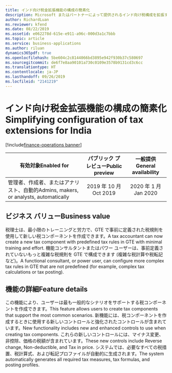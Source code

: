 ```yaml
---
title: インド向け税金拡張機能の構成の簡素化
description: Microsoft またはパートナーによって提供されるインド向け税構成を拡張する必要があるユーザーは (Global Tax Engine - GTE)、定義済みの税規則を使用して売上税コードを維持する単純化されたプロセスに似た新しい税構成を作成できます。
author: RichardLuan
ms.reviewer: kfend
ms.date: 08/22/2019
ms.assetid: e062278d-615e-e911-a96c-000d3a1c7bbb
ms.topic: article
ms.service: business-applications
ms.author: riluan
dynamics365pdf: true
ms.openlocfilehash: 5be604c2c8144066bd3895e942f930b37c580697
ms.sourcegitcommit: de6f7e8aa90101a730c0109e3578b9131cd3c6cc
ms.translationtype: HT
ms.contentlocale: ja-JP
ms.lasthandoff: 09/26/2019
ms.locfileid: "2141219"
---
```

# <a name="simplifying-configuration-of-tax-extensions-for-india"></a><span data-ttu-id="59144-103">インド向け税金拡張機能の構成の簡素化</span><span class="sxs-lookup"><span data-stu-id="59144-103">Simplifying configuration of tax extensions for India</span></span>
[!include[finance-operations banner](../includes/finance-operations.md)]

| <span data-ttu-id="59144-104">有効対象</span><span class="sxs-lookup"><span data-stu-id="59144-104">Enabled for</span></span>    |  <span data-ttu-id="59144-105">パブリック プレビュー</span><span class="sxs-lookup"><span data-stu-id="59144-105">Public preview</span></span> | <span data-ttu-id="59144-106">一般提供</span><span class="sxs-lookup"><span data-stu-id="59144-106">General availability</span></span> | 
| ---------- | :----------: |:----------: |
|<span data-ttu-id="59144-107">管理者、作成者、またはアナリスト、自動的</span><span class="sxs-lookup"><span data-stu-id="59144-107">Admins, makers, or analysts, automatically</span></span>|<span data-ttu-id="59144-108">2019 年 10 月</span><span class="sxs-lookup"><span data-stu-id="59144-108">Oct 2019</span></span>| <span data-ttu-id="59144-109">2020 年 1 月</span><span class="sxs-lookup"><span data-stu-id="59144-109">Jan 2020</span></span>|


## <a name="business-value"></a><span data-ttu-id="59144-110">ビジネス バリュー</span><span class="sxs-lookup"><span data-stu-id="59144-110">Business value</span></span>
<!-- bv start -->
<span data-ttu-id="59144-111">税理士は、最小限のトレーニングと労力で、GTE で事前に定義された税規則を使用して新しい税コンポーネントを作成できます。</span><span class="sxs-lookup"><span data-stu-id="59144-111">A tax accountant can now create a new tax component with predefined tax rules in GTE with minimal training and effort.</span></span> <span data-ttu-id="59144-112">機能コンサルタントまたはパワー ユーザーは、事前定義されていないもっと複雑な税規則を GTE で構成できます (複雑な税計算や税転記など)。</span><span class="sxs-lookup"><span data-stu-id="59144-112">A functional consultant, or power user, can configure more complex tax rules in GTE that are not predefined (for example, complex tax calculations or tax posting).</span></span>
<!-- bv end -->



## <a name="feature-details"></a><span data-ttu-id="59144-113">機能の詳細</span><span class="sxs-lookup"><span data-stu-id="59144-113">Feature details</span></span>
<!--feature detail start -->
<span data-ttu-id="59144-114">この機能により、ユーザーは最も一般的なシナリオをサポートする税コンポーネントを作成できます。</span><span class="sxs-lookup"><span data-stu-id="59144-114">This feature allows users to create tax components that support the most common scenarios.</span></span> <span data-ttu-id="59144-115">新機能には、税コンポーネントを作成するときに使用する新しいコントロールと強化されたコントロールが含まれています。</span><span class="sxs-lookup"><span data-stu-id="59144-115">New functionality includes new and enhanced controls to use when creating tax components.</span></span> <span data-ttu-id="59144-116">これらの新しいコントロールには、マイナス変更、非控除、価格の税額が含まれています。</span><span class="sxs-lookup"><span data-stu-id="59144-116">These new controls include Reverse change, Non-deductible, and Tax in price.</span></span> <span data-ttu-id="59144-117">システムでは、必要なすべての税措置、税計算式、および転記プロファイルが自動的に生成されます。</span><span class="sxs-lookup"><span data-stu-id="59144-117">The system automatically generates all required tax measures, tax formulas, and posting profiles.</span></span>
<!--feature detail end -->











